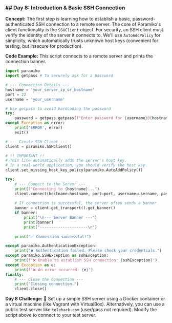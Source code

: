 ### \#\# Day 8: Introduction & Basic SSH Connection

**Concept:** The first step is learning how to establish a basic, password-authenticated SSH connection to a remote server. The core of Paramiko's client functionality is the `SSHClient` object. For security, an SSH client must verify the identity of the server it connects to. We'll use `AutoAddPolicy` for simplicity, which automatically trusts unknown host keys (convenient for testing, but insecure for production).

**Code Example:**
This script connects to a remote server and prints the connection banner.

```python
import paramiko
import getpass # To securely ask for a password

# --- Connection Details ---
hostname = 'your_server_ip_or_hostname'
port = 22
username = 'your_username'

# Use getpass to avoid hardcoding the password
try:
    password = getpass.getpass(f"Enter password for {username}@{hostname}: ")
except Exception as error:
    print('ERROR', error)
    exit()

# --- Create SSH Client ---
client = paramiko.SSHClient()

# !! IMPORTANT !!
# This line automatically adds the server's host key.
# In a real-world application, you should verify the host key.
client.set_missing_host_key_policy(paramiko.AutoAddPolicy())

try:
    # --- Connect to the Server ---
    print(f"Connecting to {hostname}...")
    client.connect(hostname=hostname, port=port, username=username, password=password)
    
    # If connection is successful, the server often sends a banner
    banner = client.get_transport().get_banner()
    if banner:
        print("\n--- Server Banner ---")
        print(banner)
        print("---------------------\n")
    
    print("✅ Connection successful!")

except paramiko.AuthenticationException:
    print("❌ Authentication failed. Please check your credentials.")
except paramiko.SSHException as sshException:
    print(f"❌ Unable to establish SSH connection: {sshException}")
except Exception as e:
    print(f"❌ An error occurred: {e}")
finally:
    # --- Close the Connection ---
    print("Closing connection.")
    client.close()
```

**Day 8 Challenge:** 🎯
Set up a simple SSH server using a Docker container or a virtual machine (like Vagrant with VirtualBox). Alternatively, you can use a public test server like `telehack.com` (user/pass not required). Modify the script above to connect to your test server.



